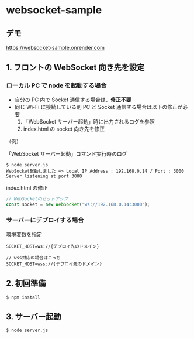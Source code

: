 # websocket-sample

## デモ

https://websocket-sample.onrender.com

## 1. フロントの WebSocket 向き先を設定

### ローカル PC で node を起動する場合

- 自分の PC 内で Socket 通信する場合は、**修正不要**
- 同じ Wi-Fi に接続している別 PC と Socket 通信する場合は以下の修正が必要
  1. 「WebSocket サーバー起動」時に出力されるログを参照
  1. index.html の socket 向き先を修正

（例）

「WebSocket サーバー起動」コマンド実行時のログ

```shell
$ node server.js
WebSocket起動しました => Local IP Address : 192.168.0.14 / Port : 3000
Server listening at port 3000
```

index.html の修正

```javascript
// WebSocketのセットアップ
const socket = new WebSocket("ws://192.168.0.14:3000");
```

### サーバーにデプロイする場合

環境変数を指定

```
SOCKET_HOST=ws://{デプロイ先のドメイン}

// wss対応の場合はこっち
SOCKET_HOST=wss://{デプロイ先のドメイン}
```

## 2. 初回準備

```shell
$ npm install
```

## 3. サーバー起動

```shell
$ node server.js
```
